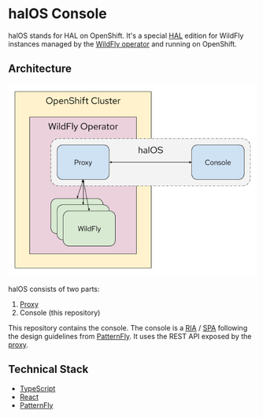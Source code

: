 # halOS Console

halOS stands for HAL on OpenShift. It's a special [HAL](https://hal.github.io/) edition for WildFly instances managed by the  [WildFly operator](https://github.com/wildfly/wildfly-operator) and running on OpenShift.

## Architecture

![halos](halos.png)

halOS consists of two parts:

1. [Proxy](https://github.com/hal/halos-proxy)
2. Console (this repository)

This repository contains the console. The console is a [RIA](https://en.wikipedia.org/wiki/Rich_web_application) / [SPA](https://en.wikipedia.org/wiki/Single-page_application) following the design guidelines from [PatternFly](https://www.patternfly.org/v4/). It uses the REST API exposed by the [proxy](https://github.com/hal/halos-proxy).  

## Technical Stack

- [TypeScript](https://www.typescriptlang.org/)
- [React](https://reactjs.org/)
- [PatternFly](https://patternfly.org)
